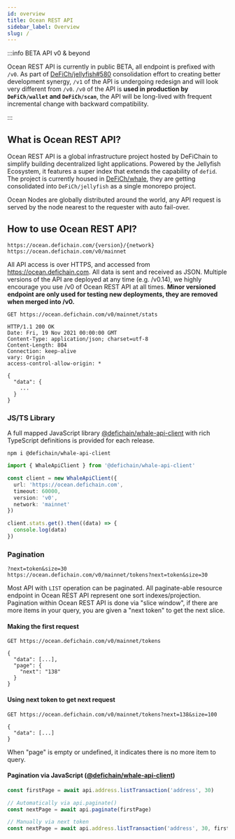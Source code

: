 ```yaml
---
id: overview 
title: Ocean REST API 
sidebar_label: Overview 
slug: /
---
```


:::info BETA API v0 & beyond

Ocean REST API is currently in public BETA, all endpoint is prefixed with `/v0`. As part of
[DeFiCh/jellyfish#580](https://github.com/DeFiCh/jellyfish/issues/580) consolidation effort to creating better
development synergy, `/v1` of the API is undergoing redesign and will look very different from `/v0`.
`/v0` of the API is **used in production by `DeFiCh/wallet` and `DeFiCh/scan`**, the API will be long-lived with
frequent incremental change with backward compatibility.

:::

## What is Ocean REST API?

Ocean REST API is a global infrastructure project hosted by DeFiChain to simplify building decentralized light
applications. Powered by the Jellyfish Ecosystem, it features a super index that extends the capability of `defid`. The
project is currently housed in [DeFiCh/whale](https://github.com/DeFiCh/whale), they are getting consolidated into
`DeFiCh/jellyfish` as a single monorepo project.

Ocean Nodes are globally distributed around the world, any API request is served by the node nearest to the requester
with auto fail-over.

## How to use Ocean REST API?

```
https://ocean.defichain.com/{version}/{network}
https://ocean.defichain.com/v0/mainnet
```

All API access is over HTTPS, and accessed from https://ocean.defichain.com. All data is sent and received as JSON.
Multiple versions of the API are deployed at any time (e.g. /v0.14), we highly encourage you use /v0 of Ocean REST API
at all times. **Minor versioned endpoint are only used for testing new deployments, they are removed when merged into
/v0.**

```http request
GET https://ocean.defichain.com/v0/mainnet/stats

HTTP/1.1 200 OK
Date: Fri, 19 Nov 2021 00:00:00 GMT
Content-Type: application/json; charset=utf-8
Content-Length: 804
Connection: keep-alive
vary: Origin
access-control-allow-origin: *

{
  "data": {
    ...
  }
}
```

### JS/TS Library

A full mapped JavaScript library
[@defichain/whale-api-client](https://www.npmjs.com/package/@defichain/whale-api-client) with rich TypeScript
definitions is provided for each release.

```shell
npm i @defichain/whale-api-client
```

```ts
import { WhaleApiClient } from '@defichain/whale-api-client'

const client = new WhaleApiClient({
  url: 'https://ocean.defichain.com',
  timeout: 60000,
  version: 'v0',
  network: 'mainnet'
})

client.stats.get().then((data) => {
  console.log(data)
})
```

### Pagination

```
?next=token&size=30
https://ocean.defichain.com/v0/mainnet/tokens?next=token&size=30
```

Most API with `LIST` operation can be paginated. All paginate-able resource endpoint in Ocean REST API represent one
sort indexes/projection. Pagination within Ocean REST API is done via "slice window", if there are more items in your
query, you are given a "next token" to get the next slice.

#### Making the first request

```http request
GET https://ocean.defichain.com/v0/mainnet/tokens

{
  "data": [...],
  "page": {
    "next": "138"
  }
}
```

#### Using next token to get next request

```http request
GET https://ocean.defichain.com/v0/mainnet/tokens?next=138&size=100

{
  "data": [...]
}
```

When "page" is empty or undefined, it indicates there is no more item to query.

#### Pagination via JavaScript ([@defichain/whale-api-client](https://www.npmjs.com/package/@defichain/whale-api-client))

```javascript
const firstPage = await api.address.listTransaction('address', 30)

// Automatically via api.paginate()
const nextPage = await api.paginate(firstPage)

// Manually via next token
const nextPage = await api.address.listTransaction('address', 30, firstPage.nextToken)
```
